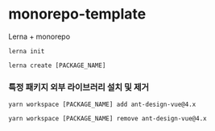 # monorepo-template
Lerna + monorepo


```
lerna init
```

```
lerna create [PACKAGE_NAME]
```
 

### 특정 패키지 외부 라이브러리 설치 및 제거
```
yarn workspace [PACKAGE_NAME] add ant-design-vue@4.x

yarn workspace [PACKAGE_NAME] remove ant-design-vue@4.x
```
